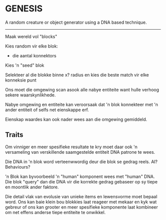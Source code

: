 # GENESIS

A random creature or object generator using a DNA based technique.

---

Maak wereld vol "blocks"

Kies random vir elke blok:
   - die aantal konnektors

Kies 'n "seed" blok

Selekteer al die blokke binne x? radius en kies die beste match vir elke
konneksie punt

Ons moet die omgewing scan asook alle nabye entiteite want hulle
verhoog sekere waarskynlikhede.

Nabye omgewing en entiteite kan veroorsaak dat 'n blok konnekteer met 'n
ander entiteit of selfs net eienskappe erf.

Eienskap waardes kan ook nader wees aan die omgewing gemiddeld.


## Traits

Om vinniger en meer spesifieke resultate te kry moet daar ook 'n
versameling van verskillende saamgestelde entiteit DNA patrone te wees.

Die DNA in 'n blok word verteenwwordig deur die blok se gedrag reels. AI? Behaviours?

'n Blok kan byvoorbeeld 'n "human" komponent wees met "human" DNA. Die blok "query"
dan die DNA vir die korrekte gedrag gebaseer op sy tiepe en moontlik ander faktore.

Die detail vlak van evolusie van unieke items en lewensvorme moet bepaal word.
Ons kan baie klein bou blokkies laat reageer met mekaar en kyk wat gebreur
of ons kan grooter en meer spesifieke komponente laat kombineer om net effens
anderse tiepe entiteite te onwikkel.
